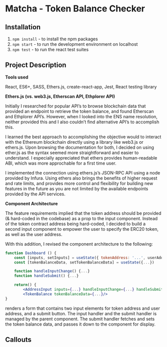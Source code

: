 # Matcha - Token Balance Checker

## Installation

1. `npm install` - to install the npm packages
2. `npm start` - to run the development environment on localhost
3. `npm test` - to run the react test suites

## Project Description
**Tools used** 

React, ES6+, SASS, Ethers.js, create-react-app, Jest, React testing library

**Ethers.js (vs. web3.js, Etherscan API, Ethplorer API)**

Initially I researched for popular API’s to browse blockchain data that provided an endpoint to retrieve the token balance, and found Etherscan and Ethplorer API’s. However, when I looked into the ENS name resolution, neither provided this and I also couldn’t find alternative API’s to accomplish this.

I learned the best approach to accomplishing the objective would to interact with the Ethereum blockchain directly using a library like web3.js or ethers.js. Upon browsing the documentation for both, I decided on using ether.js as the syntax seemed more straightforward and easier to understand. I especially appreciated that ethers provides human-readable ABI, which was more approchable for a first time user. 

I implemented the connection using ethers.js’s JSON-RPC API using a node provided by Infura. Using ethers also brings the benefits of higher request and rate limits, and provides more control and flexibility for building new features in the future as you are not limited by the available endpoints provided by the API services.

**Component Architecture**

The feature requirements implied that the token address should be provided (& hard-coded in the codebase) as a prop to the input component. Instead of the token contract address being hard-coded, I decided to build a second input component to empower the user to specify the ERC20 token, as well as the user address.

With this addition, I revised the component architecture to the following:

```jsx
function Dashboard () {
	const [inputs, setInputs] = useState({ tokenAddress: '...', userAddress'...'})
	const [tokenBalanceData, setTokenBalanceData] = useState({...})

	function handleInputChange() {...}
	function handleSubmit() {...}

	return() {
		<AddressInput inputs={...} handleInputChange={...} handleSubmit={...}/>
		<TokenBalance tokenBalanceData={...}/>
}
```

<AddressInput /> renders a form that contains two input elements for token address and user address, and a submit button. The input handler and the submit handler is managed by the parent <Dashboard/> component. The submit handler fetches and sets the token balance data, and passes it down to the <TokenBalance/> component for display.


## Callouts

